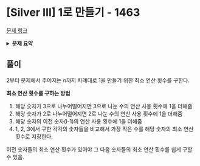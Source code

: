 # [Silver III] 1로 만들기 - 1463 

[문제 링크](https://www.acmicpc.net/problem/1463) 

<details>

<summary><b>문제 요약</b></summary>

### 성능 요약

메모리: 38932 KB, 시간: 648 ms

### 분류

다이나믹 프로그래밍

### 제출 일자

2023년 11월 7일 13:09:07

### 문제 설명

<p>정수 X에 사용할 수 있는 연산은 다음과 같이 세 가지 이다.</p>

<ol>
	<li>X가 3으로 나누어 떨어지면, 3으로 나눈다.</li>
	<li>X가 2로 나누어 떨어지면, 2로 나눈다.</li>
	<li>1을 뺀다.</li>
</ol>

<p>정수 N이 주어졌을 때, 위와 같은 연산 세 개를 적절히 사용해서 1을 만들려고 한다. 연산을 사용하는 횟수의 최솟값을 출력하시오.</p>

### 입력 

 <p>첫째 줄에 1보다 크거나 같고, 10<sup>6</sup>보다 작거나 같은 정수 N이 주어진다.</p>

### 출력 

 <p>첫째 줄에 연산을 하는 횟수의 최솟값을 출력한다.</p>

</details>

## 풀이

<p>2부터 문제에서 주어지는 n까지 차례대로 1을 만들기 위한 최소 연산 횟수를 구한다.
</p>
<p><b>최소 연산 횟수를 구하는 방법</b>
<ol>
<li>해당 숫자가 3으로 나누어떨어지면 3으로 나눈 수의 연산 사용 횟수에 1을
더해줌</li>
<li>해당 숫자가 2로 나누어떨어지면 2로 나눈 수의 연산 사용 횟수에 1을
더해줌</li>
<li>해당 숫자의 이전 숫자(i-1)의 연산 사용 횟수에 1을
더해줌</li>
<li>1, 2, 3에서 구한 각각의 숫자들을 비교해서 가장 작은 수를 해당 숫자의 최소 연산 횟수로 저장한다.</li>
</ol>
</p>

<p>이전 숫자들의 최소 연산 횟수가 있어야 그 다음 숫자들의 최소 연산 횟수를 쉽게 구할 수 있음.</p>